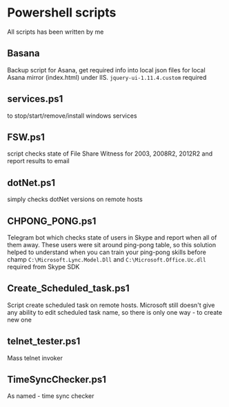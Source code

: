 # Powershell scripts
All scripts has been written by me

## Basana
Backup script for Asana, get required info into local json files for local Asana mirror (index.html) under IIS. `jquery-ui-1.11.4.custom` required

## services.ps1
to stop/start/remove/install windows services

## FSW.ps1
script checks state of File Share Witness for 2003, 2008R2, 2012R2 and report results to email

## dotNet.ps1
simply checks dotNet versions on remote hosts

## CHPONG_PONG.ps1
Telegram bot which checks state of users in Skype and report when all of them away. These users were sit around ping-pong table, so this solution helped to understand when you can train your ping-pong skills before champ
`C:\Microsoft.Lync.Model.Dll` and `C:\Microsoft.Office.Uc.dll` required from Skype SDK

## Create_Scheduled_task.ps1
Script create scheduled task on remote hosts. Microsoft still doesn't give any ability to edit scheduled task name, so there is only one way - to create new one

## telnet_tester.ps1
Mass telnet invoker

## TimeSyncChecker.ps1
As named - time sync checker

